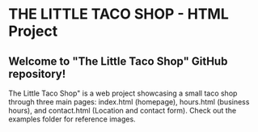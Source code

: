 #   THE LITTLE TACO SHOP - HTML Project
## Welcome to "The Little Taco Shop" GitHub repository!
The Little Taco Shop" is a web project showcasing a small taco shop through three main pages: index.html (homepage), hours.html (business hours), and contact.html (Location and contact form). Check out the examples folder for reference images.
